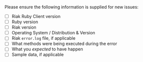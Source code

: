 Please ensure the following information is supplied for new issues:

- [ ] Riak Ruby Client version
- [ ] Ruby version
- [ ] Riak version
- [ ] Operating System / Distribution & Version
- [ ] Riak `error.log` file, if applicable
- [ ] What methods were being executed during the error
- [ ] What you *expected* to have happen
- [ ] Sample data, if applicable

